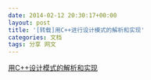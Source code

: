 ```yaml
---
date: 2014-02-12 20:30:17+00:00
layout: post
title: '[转载]用C++进行设计模式的解析和实现'
categories: 文档
tags: 分享 网文
---
```


[用C++设计模式的解析和实现](http://c.chinaitlab.com/special/sjms/Index.html)

